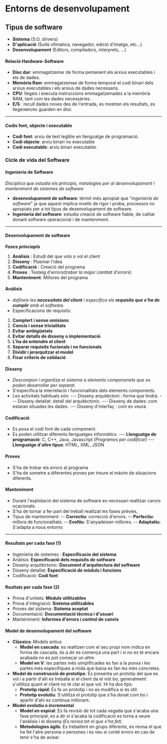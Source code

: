 # Entorns de desenvolupament
## Tipus de software
- **Sistema** (S.O, drivers)
- **D'aplicació** (Suite ofimàtica, navegador, edició d'imatge, etc...)
- **Desenvolupament** (Editors, compiladors, interprets, ...)

#### Relació Hardware-Software
- **Disc dur**: emmagatzemar de forma pemanent els arxius executables i els de dades.
- **Memòria Ram**: emmagatzemae de forma temporal el codi binari dels arxius executables i els arxius de dades necessaris.
- **CPU**: llegeix i executa instruccions emmagatzemades a la memòria RAM, tant com les dades necessàries.
- **E/S** : recull dades noves des de l'entrada, es mostren els resultats, es llegeixen/es guarden en disc
-- -
#### Codis font, objecte i executable
- **Codi font**: arxiu de text legible en llenguatge de programació.
- **Codi objecte**: arxiu binari no executable
- **Codi executable**: arxiu binari executable.

### Cicle de vida del Software
#### Ingenieria de Software
_Disciplica que estudia els principis, metologíes per al desenvolupament i manteniment de sistemes de software_

- **desenvolupament de software**: tèrmit més apropiat que "_ingeniería de software_" ja que aquest implica nivells de rigor i proba, processos no apropiats per a tot tipus de desenvolupament de software.
- **Ingeniería del software**: estudia creació de software fiable, de calitat donant software operacional i de manteniment.
 -- -
#### Desenvolupament de software
**_Fases princiapls_**
1. **Anàlisis** : Estudi del que vols o vol el client
2. **Disseny** : Plasmar l'idea
3. **Codificació** : Creació del programa
4. **Proves** : Testeig d'errors(_trobar la major cantitat d'errors_)
5. **Manteniment**: Millores del programa

#### Anàlisis
- _defineix les **necessitats del client** i especifica els **requisits que s'ha de cumplir** amb el software._
- Especificacions de requisits:

1. **Complert i sense omisions**
2. **Concís i sense trivialitats**
3. **Evitar ambigüetats**
4. **Evitar detalls de disseny o implementació**
5. **L'ha de entendre el client**
6. **Separar requisits fucionals i no funcionals**
7. **Dividir i jerarquitzar el model**
8. **Fixar criteris de validació**

#### Disseny
- _Descompon i organitza el sistema a elements componenets que es poden desarrollar per separat._
- S'especifica la interrelació i funcionalitats dels elements components.
- Les activitats habituals són:
 --- Disseny arquitèctoni : forma que tindrà.
 --- Disseny detallat: detall del arquitèctonic.
 --- Disseny de dades: com estaran situades les dades.
 --- Disseny d'interfaç : com es veurà.

#### Codificació
- Es posa el codi font de cada component.
- Es poden utilitzar diferents llenguatges informàtics.
 --- **Llenguatge de programació**: C, C++, Java, Javascript _(Programes per codificar)_
 --- **Llenguatge d'altre tipus**: HTML, XML, JSON  

#### Proves
- S'ha de trobar els _errors_ al programa
- S'ha de sometre a diferentes proves per treure el màxim de situacions diferents.

#### Manteniment
- Durant l'explotació del sistema de software es necessari realitzar canvis ocacionals.
- S'ha de tornar a fer part del treball realitzat les fases prèvies,
- Tipus de manteniment:
 -- **Correctiu**: correcció d'errors.
 -- **Perfectiu**: millora de funcionalitats.
 -- **Evoltiu**: S'anyadeixen millores.
 -- **Adaptatiu**: S'adapta a nous entorns
 -- -
#### Resultats per cada fase (1)
- Ingeníeria de sistemes : **Especificacio del sistema**
- Anàlisis: **Especificació dels requisits de sotfware**
- Disseny arquitèctonic: **Document d'arquitectura del software**
- Disseny detallat: **Especificació de mòduls i funcions**
- Codificació: **Codi font**
#### Rsultats per cada fase (2)
- Prova d'unitats: **Mòduls utilitzables**
- Prova d'integració: **Sistema utilitzables**
- Proves del sistema: **Sistema aceptat**
- Documentació: **Documentació tècnica i d'usuari**
- Manteniment: **Informes d'errors i control de canvis**
#### Model de desenvolupament del software
- **Clàssics**: Models antius
  - **Model en cascada**: es realitzen com el seu propi nom indica en forma de cascada, és a dir es comença una part i si no es té encara acabada no es pot começar un altre.
  - **Model en V**: les partes més simplificades es fan a la punxa i les partes més especifiques a mida que baixa es fan les més concretes.
- **Model de construcció de prototips**: És presenta un prototip del que es vol i a partir d'alli es treballa si el client da el vist bo, generalment s'utilitza quant el client no té clar el que vol. Hi ha dos tips:
    - **Prototip ràpid**: És fa un prototip i no es modifica si és útil.
    - **Prototip evolutiu**: S'utilitza el prototip que s'ha donat com bo i apartir d'ahí es continua millorant.
- **Model evolutiu o incremental**
  - **Model en espiral**: Es fa revisió de tot cada vegada que s'acaba una fase principal, es a dir si s'acaba la codificació es torna a veure l'anàlisis i el disseny.(_Es revisa tot el que s'ha fet_)
  - **Metodologíes àgils**: Es treballent en grups diferents, es revisa el que ha fet l'atre persona o persones i es veu si conté errors en cas de tenir s'ha de avisar.
